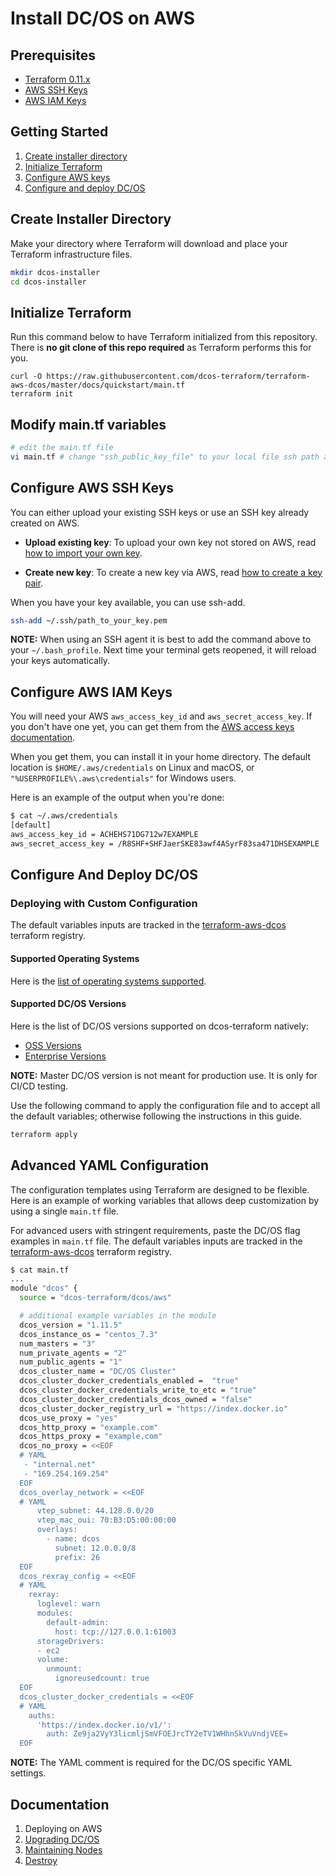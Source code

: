 # Install DC/OS on AWS

## Prerequisites
- [Terraform 0.11.x](https://www.terraform.io/downloads.html)
- [AWS SSH Keys](https://docs.aws.amazon.com/AWSEC2/latest/UserGuide/ec2-key-pairs.html)
- [AWS IAM Keys](https://docs.aws.amazon.com/IAM/latest/UserGuide/id_credentials_access-keys.html)

## Getting Started

1. [Create installer directory](#create-installer-directory)
2. [Initialize Terraform](#initialize-terraform)
3. [Configure AWS keys](#configure-aws-ssh-keys)
4. [Configure and deploy DC/OS](#configure-and-deploy-dcos)


## Create Installer Directory

Make your directory where Terraform will download and place your Terraform infrastructure files.

```bash
mkdir dcos-installer
cd dcos-installer
```

## Initialize Terraform

Run this command below to have Terraform initialized from this repository. There is **no git clone of this repo required** as Terraform performs this for you.

```
curl -O https://raw.githubusercontent.com/dcos-terraform/terraform-aws-dcos/master/docs/quickstart/main.tf
terraform init
```

## Modify main.tf variables

```bash
# edit the main.tf file
vi main.tf # change "ssh_public_key_file" to your local file ssh path and other variables you desire
```

## Configure AWS SSH Keys

You can either upload your existing SSH keys or use an SSH key already created on AWS.

* **Upload existing key**:
    To upload your own key not stored on AWS, read [how to import your own key](https://docs.aws.amazon.com/AWSEC2/latest/UserGuide/ec2-key-pairs.html#how-to-generate-your-own-key-and-import-it-to-aws).


* **Create new key**:
    To create a new key via AWS, read [how to create a key pair](https://docs.aws.amazon.com/AWSEC2/latest/UserGuide/ec2-key-pairs.html#having-ec2-create-your-key-pair).

When you have your key available, you can use ssh-add.

```bash
ssh-add ~/.ssh/path_to_your_key.pem
```

**NOTE:** When using an SSH agent it is best to add the command above to your `~/.bash_profile`. Next time your terminal gets reopened, it will reload your keys automatically.

## Configure AWS IAM Keys

You will need your AWS `aws_access_key_id` and `aws_secret_access_key`. If you don't have one yet, you can get them from the [AWS access keys documentation](
http://docs.aws.amazon.com/IAM/latest/UserGuide/id_credentials_access-keys.html).

When you get them, you can install it in your home directory. The default location is `$HOME/.aws/credentials` on Linux and macOS, or `"%USERPROFILE%\.aws\credentials"` for Windows users.

Here is an example of the output when you're done:

```bash
$ cat ~/.aws/credentials
[default]
aws_access_key_id = ACHEHS71DG712w7EXAMPLE
aws_secret_access_key = /R8SHF+SHFJaerSKE83awf4ASyrF83sa471DHSEXAMPLE
```

## Configure And Deploy DC/OS

### Deploying with Custom Configuration

The default variables inputs are tracked in the [terraform-aws-dcos](https://registry.terraform.io/modules/dcos-terraform/dcos/aws) terraform registry.


#### Supported Operating Systems

Here is the [list of operating systems supported](https://github.com/dcos-terraform/terraform-aws-tested-oses/tree/master/platform/cloud/aws).

#### Supported DC/OS Versions

Here is the list of DC/OS versions supported on dcos-terraform natively:

- [OSS Versions](https://github.com/dcos-terraform/terraform-template-dcos-core/tree/master/open/dcos-versions)
- [Enterprise Versions](https://github.com/dcos-terraform/terraform-template-dcos-core/tree/master/ee/dcos-versions)

**NOTE:** Master DC/OS version is not meant for production use. It is only for CI/CD testing.

Use the following command to apply the configuration file and to accept all the default variables; otherwise following the instructions in this guide.

```bash
terraform apply

```

## Advanced YAML Configuration

The configuration templates using Terraform are designed to be flexible. Here is an example of working variables that allows deep customization by using a single `main.tf` file.

For advanced users with stringent requirements, paste the DC/OS flag examples in `main.tf` file.
The default variables inputs are tracked in the [terraform-aws-dcos](https://registry.terraform.io/modules/dcos-terraform/dcos/aws) terraform registry.


```bash
$ cat main.tf
...
module "dcos" {
  source = "dcos-terraform/dcos/aws"

  # additional example variables in the module
  dcos_version = "1.11.5"
  dcos_instance_os = "centos_7.3"
  num_masters = "3"
  num_private_agents = "2"
  num_public_agents = "1"
  dcos_cluster_name = "DC/OS Cluster"
  dcos_cluster_docker_credentials_enabled =  "true"
  dcos_cluster_docker_credentials_write_to_etc = "true"
  dcos_cluster_docker_credentials_dcos_owned = "false"
  dcos_cluster_docker_registry_url = "https://index.docker.io"
  dcos_use_proxy = "yes"
  dcos_http_proxy = "example.com"
  dcos_https_proxy = "example.com"
  dcos_no_proxy = <<EOF
  # YAML
   - "internal.net"
   - "169.254.169.254"
  EOF
  dcos_overlay_network = <<EOF
  # YAML
      vtep_subnet: 44.128.0.0/20
      vtep_mac_oui: 70:B3:D5:00:00:00
      overlays:
        - name: dcos
          subnet: 12.0.0.0/8
          prefix: 26
  EOF
  dcos_rexray_config = <<EOF
  # YAML
    rexray:
      loglevel: warn
      modules:
        default-admin:
          host: tcp://127.0.0.1:61003
      storageDrivers:
      - ec2
      volume:
        unmount:
          ignoreusedcount: true
  EOF
  dcos_cluster_docker_credentials = <<EOF
  # YAML
    auths:
      'https://index.docker.io/v1/':
        auth: Ze9ja2VyY3licmljSmVFOEJrcTY2eTV1WHhnSkVuVndjVEE=
  EOF
```
**NOTE:** The YAML comment is required for the DC/OS specific YAML settings.

## Documentation

1. Deploying on AWS
2. [Upgrading DC/OS](./upgrade/README.md)
3. [Maintaining Nodes](./maintain/README.md)
4. [Destroy](./destroy/README.md)
